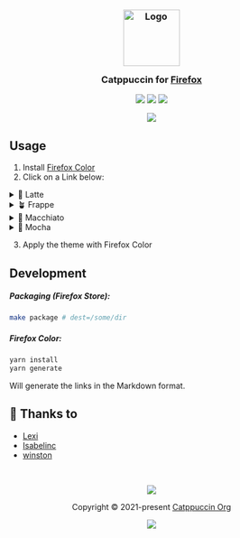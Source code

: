 <h3 align="center">
	<img src="https://raw.githubusercontent.com/catppuccin/catppuccin/main/assets/logos/exports/1544x1544_circle.png" width="100" alt="Logo"/><br/>
	<img src="https://raw.githubusercontent.com/catppuccin/catppuccin/main/assets/misc/transparent.png" height="30" width="0px"/>
	Catppuccin for <a href="https://www.mozilla.org/en-US/firefox/">Firefox</a>
	<img src="https://raw.githubusercontent.com/catppuccin/firefox/main/assets/preview.png" height="30" width="0px"/>
</h3>

<p align="center">
    <a href="https://github.com/catppuccin/firefox/stargazers"><img src="https://img.shields.io/github/stars/catppuccin/firefox?colorA=363a4f&colorB=b7bdf8&style=for-the-badge"></a>
    <a href="https://github.com/catppuccin/firefox/issues"><img src="https://img.shields.io/github/issues/catppuccin/firefox?colorA=363a4f&colorB=f5a97f&style=for-the-badge"></a>
    <a href="https://github.com/catppuccin/firefox/contributors"><img src="https://img.shields.io/github/contributors/catppuccin/firefox?colorA=363a4f&colorB=a6da95&style=for-the-badge"></a>
</p>

<p align="center">
  <img src="assets/preview.png"/>
</p>

## Usage

1. Install [Firefox Color](https://addons.mozilla.org/en-GB/firefox/addon/firefox-color/)
2. Click on a Link below:

<details>
<summary>🌻 Latte</summary>

- <img src="https://raw.githubusercontent.com/catppuccin/catppuccin/main/assets/palette/circles/latte_rosewater.png" height="12" width="12"/> <a href="https://color.firefox.com/?theme=XQAAAAJMBAAAAAAAAABBqYhm849SCicxcUcPX38oKRicm6da8pvlVVvtDqsqN_7GEOBm_ykToWVWr9yRtvQ1As01G9ez1TrrsEuNMK4izbSRi68rxgJjVbkRqe40Q3xUwYxYQvySHSWhXpSjP79AaqrTIJB5QfNXvUwAm13v8ZWtQBUCxq1HUaG8ks9KD7v72vuzBmdlhIB_fEM84S93eJBRUMOJLcuxWX5MmLDMDxm-TYZlOeRQ-oVDty5UY8Rr3MG9_yKq_J7J52aZRiKSu8yV1TOPkbnd43kLOvlSFfli4tbOCADBPNq1lB_1LuecY9kxlHwCmcjwXNwI8ALMcZ6WYHMNiA-62FNsOGTl5lfWwVVB40Kt6SqDk0-qGtwXYkVbcQKzcAzPOjnTgZszPygSSTejb8h7-S1WhWc-SLg7YaDglXHUwXLeuNvC0nLXnEeYmWijJI-Ot3fIxKqQ8-NEeqY4xiqIv_rL9hGuzRrU5HYhXUZ6gfqRZ2aR8VaMz9NNgui0IYtj7FV0VWF0wTqAPTXVNpewb1JTcxyUUGU6QzX_7p63hA">Rosewater</a>
- <img src="https://raw.githubusercontent.com/catppuccin/catppuccin/main/assets/palette/circles/latte_flamingo.png" height="12" width="12"/> <a href="https://color.firefox.com/?theme=XQAAAAI_BAAAAAAAAABBqYhm849SCicxcUcPX38oKRicm6da8pvlVVvtDqsqN_7GEOBm_ykToWVWr9yRtvQ1As01G9ez1TrrsEuNMK4izbSRi68rxgJjVbkRqe40Q3xUwYxYQvySHSWhXpSjP79AaqrTIJB5QfNXtvkMxR7xwUbDQ-zCp828Q5OLsrpj7qZX-7mah4C7QydBACbpavyPv1AB8gkgiNixH3aIRNIKazKzNF3qU9AnUrR1VQoi1TDxL5wQ987p0dOq7mdUay8BX0C26aad4POlmM7vlkJD43VwXIoOnzSfk00vTS_gQBkD6QVspB7knlrHgUXVE7cXpDvGG7t5W9ViQHRTPjR6k7UXxqH6SAvVwtK7tlYG3VwX5JbcYkMq71tZVKH9g9tgIV0O1SwvBlpj2G24NDRk0JSSjueB67uDMjnm7shgdmCbH29oKChnz4K7xDmdMObCKZ8azM9AM6mL5iIN_SkSY-te9xY7kqUcNz_Xe32g5UtSXllZFqpEZwX4_DA_uQkAfA7pstxSqfFQk765YNg1oRwt2j_PB_9P3EMA">Flamingo</a>
- <img src="https://raw.githubusercontent.com/catppuccin/catppuccin/main/assets/palette/circles/latte_pink.png" height="12" width="12"/> <a href="https://color.firefox.com/?theme=XQAAAAJHBAAAAAAAAABBqYhm849SCicxcUcPX38oKRicm6da8pvlVVvtDqsqN_7GEOBm_ykToWVWr9yRtvQ1As01G9ez1TrrsEuNMK4izbSRi68rxgJjVbkRqe40Q3xUwYxYQvySHSWhXpSjP79AaqrTIJB5QfNXtvkPfvaaUHlA_B5WTMCyeVT-gsvAm8REww50C1UKW4ROL6VInxNq4MG868kLq2nGzoQncp_9e9p6iYB0m5ZaLyS-PksY7DAJWI2T6AHMgpnrEqCwYRoqYprsalcbi_bSqtRsZCJP9r4580FqzVkZs4z82Q0bmGqaiXB6B8lvDznaxh1OM6ySvZ_7Aw2qgIqrdRewryz3uQ-ZRDE82_VNI9Nf7aZ_4VTwCkKV-XTCyKWAo2wawTgixiWiHGOO0LAt_4GKfacIUJwtQsHS0z72_LEGMNMH3HvNxvAKIrAxu-a03optJwNyroia6mLlbjzd2lB-spuyQhlKP0Vj--vtsbGLzYODcU9tTq2rYjlDS8Y7aus6AON0aSh06g7Tyz7rJZ48JzaLd_30TQT_-BGlGA">Pink</a>
- <img src="https://raw.githubusercontent.com/catppuccin/catppuccin/main/assets/palette/circles/latte_mauve.png" height="12" width="12"/> <a href="https://color.firefox.com/?theme=XQAAAAJIBAAAAAAAAABBqYhm849SCicxcUcPX38oKRicm6da8pvlVVvtDqsqN_7GEOBm_ykToWVWr9yRtvQ1As01G9ez1TrrsEuNMK4izbSRi68rxgJjVbkRqe40Q3xUwYxYQvySHSWhXpSjP79AaqrTIJB5QfNXtvj_CCEBiNc-Te4e_EjdJeMrPEp_QSYlzT8nH0fwkvFS66OqwUESI4kqyuC4tLgGMwn215aqGFklRp0d7YXgVpK8AtVOSpXzdga4xXiBTZ3t_GoApJwaux7S023vQUNnF6Wd0GMGLb9EYAO5nkP6lkusvWHz1UFEPhKvajrEO9I6qFiaRhi2WfCxC3b6UOOQv1fiYHt0E5cgSlYeKMdz3r8BD67qmClkRWMi0v-4XpANmpYSWwMLL8wFxxSflTl0gBYIzX5JFK4aQ1vkU7AdLi-3YgMIP-KoTxvm4Tdw1fMjqO-Jt7uVMncYNJBKbad2EzdKm_BxN0TiG_ssMZWO2xlST-rAihbVU5L71apZYHNENGW52hC3wQ7itbGqbI3iYc9rlAQjyYyG-P30xVqk">Mauve</a>
- <img src="https://raw.githubusercontent.com/catppuccin/catppuccin/main/assets/palette/circles/latte_red.png" height="12" width="12"/> <a href="https://color.firefox.com/?theme=XQAAAAI6BAAAAAAAAABBqYhm849SCicxcUcPX38oKRicm6da8pvlVVvtDqsqN_7GEOBm_ykToWVWr9yRtvQ1As01G9ez1TrrsEuNMK4izbSRi68rxgJjVbkRqe40Q3xUwYxYQvySHSWhXpSjP79AaqrTIJB5QfNXtvkKnFr1ArFzsNzcDZSAzQUDKMdHL9ABO7D8vKW9OCrr57rBHUnd-HuRUxoqWF3fXcUnzf-YklWIlrSBLTYPMUYb8yJRRMhni8sbIECsPGiST8hE8sf5KbGKji4Y5ZS5MdazDz38gZzc7e0VJURqSZZeUFkSFuT7t-Q2Zc-j5cJracN4Eg28yHl4I8_iUhe7pdBLstPYWn5-Jy8qGRXi_YOTc4SWvPDON_wuaz5fXAuOmx4-eDMcW3vhSBYiEZxwucEYteEHB3-ygwARui45fpOCqKhP26iNjHkkusukUQwfUe5NA76z-CeKAUmIBmxhiq1wRTWITvUYM8Q18_sJ36I8Mljw7l0XwDrOUT5aR9tbifuL5pekZebBCh4b_GdhXNFP6wW13a5x___pjmrY">Red</a>
- <img src="https://raw.githubusercontent.com/catppuccin/catppuccin/main/assets/palette/circles/latte_maroon.png" height="12" width="12"/> <a href="https://color.firefox.com/?theme=XQAAAAI9BAAAAAAAAABBqYhm849SCicxcUcPX38oKRicm6da8pvlVVvtDqsqN_7GEOBm_ykToWVWr9yRtvQ1As01G9ez1TrrsEuNMK4izbSRi68rxgJjVbkRqe40Q3xUwYxYQvySHSWhXpSjP79AaqrTIJB5QfNXfTMbDxCFKvoiCWUGNzJtPev3B9M4DSaKAJGjSKaURsZmnqjlatp_w6rdjCtK8cwbskIZSunKzR6MR6orkFqLADmZBH6m6MF28Spgq50GIMDZTCZaeiixxHpW2MhiktZ4DhEUK_jk3WhNoAAP2csNrcu6pZSAdON0BjE85ptElyuHhr0_3Q1OeY_4hGm1K4yrLuhNyB_Y5NafFxlRedZqzG71PfA5WL0P4sv_Ugtkei9VHX5pxUcwUpM6X8nAJPIQN3pZhmPutofWJtQr1XIXX4PY-QJyTGYIX0KBp9FE9b_pVWFqecyM4V65cxDwcFXnaa9RLSIt_EsOWNJroM_y2RSrGGBeZteogTN0_OoFaFYin1oaZwoapiJBSBzIqaCXICe47jbfKot2dVX9qv8q">Maroon</a>
- <img src="https://raw.githubusercontent.com/catppuccin/catppuccin/main/assets/palette/circles/latte_peach.png" height="12" width="12"/> <a href="https://color.firefox.com/?theme=XQAAAAI8BAAAAAAAAABBqYhm849SCicxcUcPX38oKRicm6da8pvlVVvtDqsqN_7GEOBm_ykToWVWr9yRtvQ1As01G9ez1TrrsEuNMK4izbSRi68rxgJjVbkRqe40Q3xUwYxYQvySHSWhXpSjP79AaqrTIJB5QfNXtvkTpxcPxdIkQoN8qnHvhokYehrXmligFaTtHr_0uQrfS2GqSTWkjkblPsG2nQYvSaAw3RopWoTQ2PqPx1ijt-Dbyhm7__UMPp1e-cpezJT5blE8zOv9VI73caNG4cMZE2BbjxKq7_84ct1suIQSixsPp2F2n2FSRU1DSf2VTxNN46nBIJ60xuA-n6dyhww-pGlVdk6V-cmYE1xH_G1lDWoUdCPR0e9xJrCIrYmLwf9q7Cmk8GM8Oxpm1vxVc8a0PxuzpPPiAaHjqvC6aL9AoZ66bc3RvVTdFSL4JMKUcKhPwG_3Lf-pZkiD8pFg_PiEgtFgHvK3Q7Dm7oPtSk1qQfwQ_bpAPNuwk-5d7n0sInKEncAmIEu6QlzCNVSuQZTHc0_f3BqweZE8xof_zbFjyQ">Peach</a>
- <img src="https://raw.githubusercontent.com/catppuccin/catppuccin/main/assets/palette/circles/latte_yellow.png" height="12" width="12"/> <a href="https://color.firefox.com/?theme=XQAAAAJJBAAAAAAAAABBqYhm849SCicxcUcPX38oKRicm6da8pvlVVvtDqsqN_7GEOBm_ykToWVWr9yRtvQ1As01G9ez1TrrsEuNMK4izbSRi68rxgJjVbkRqe40Q3xUwYxYQvySHSWhXpSjP79AaqrTIJB5QfNXtvkNKd1DE0PuhBCXiVbK4oI8Up736Rnr1zXi9IEj5J4Q5-x4UAn4jgKKjPgw6HIT4KEzG4eS0_zHKTuwOGp2_a2wzPdwy1LN_0n9h7cOkQp4W3LW8HG-PdAbGaxxatjUX64X796QC5fa4zgnlM6x2at2cL9p3OtH3ysKYSfUFXA0_4cactmUJt_8ie9RVjW5LeqxhBSOWgU4RR6yBLjfLouAl28YhdgEv91elnXRiSnEZ3Km9qwtIE3zrckeYvtqV50kscmf0FQxRlJUbyUicACXRyEw97MRKPAD8L5sMGeZgiFY2NytyLllhBXI58Lsn0G_bbLpuK57svp-AWRhkMUqC8IL98s_OiEIF2CuDXwao65G-ktWONIl3_2AztY8iZgbWwau_scHeKS4_8dURbk">Yellow</a>
- <img src="https://raw.githubusercontent.com/catppuccin/catppuccin/main/assets/palette/circles/latte_green.png" height="12" width="12"/> <a href="https://color.firefox.com/?theme=XQAAAAI8BAAAAAAAAABBqYhm849SCicxcUcPX38oKRicm6da8pvlVVvtDqsqN_7GEOBm_ykToWVWr9yRtvQ1As01G9ez1TrrsEuNMK4izbSRi68rxgJjVbkRqe40Q3xUwYxYQvySHSWhXpSjP79AaqrTIJB5QfNXtU6AP6Z3aEBGLraJPTPi7aBlj25zrBUjDfdZdWikDl9EVKnTcwK_Hfx10fzjPTYeplb55MtrJVEt5KHZIyxe7t1Gelm2ZpCfXMlAnGWyq9rDHy05oK5MnetMeHjsYXNOcVAfanYa3z-_Zoud8gbJxyjUg5ZvPOIBsrf78fNmS2ZNf_kCOxJPNT2f9m7S5jDynPNiOOu31h9n4iKobmAtyTLELF6w1jppwt87rYZOO-cAOt6_LpwtnnNKT4fF717-Zz_l7O-fNA67pCmDaIJ8ooIB5ivVpYeA87Vb__DN0WHlG2lwtsdmD0AE6lYzqIj-MJWNwBWmgY2A4N4rqT7O8Z-_t9r4dyxb5w-2BtvD5sFSVe2KBASHpLHhda0JT5w7-JN1PXutJx9MM7f_6oHIwQ">Green</a>
- <img src="https://raw.githubusercontent.com/catppuccin/catppuccin/main/assets/palette/circles/latte_teal.png" height="12" width="12"/> <a href="https://color.firefox.com/?theme=XQAAAAJHBAAAAAAAAABBqYhm849SCicxcUcPX38oKRicm6da8pvlVVvtDqsqN_7GEOBm_ykToWVWr9yRtvQ1As01G9ez1TrrsEuNMK4izbSRi68rxgJjVbkRqe40Q3xUwYxYQvySHSWhXpSjP79AaqrTIJB5QfNXtU5-MVhwT5VWaE1FPRjMbSHKl9NbJIq2GaSkEtx3h3_hX0WhruHN4_pViG63rTbHby4PoFxu5kSjLwQsfdo3cumPu8GT0VHayt8GmFPeweikiDQ_oT23_kn2EHzUvk9nSSlyC_S6UpedAHh2ZfY0419GaWcjgxDVwO3lDxY7HKmoewiGNL0DaP93u4FJHOKNWT0LZsmOY3IEAhdmV6drWAw394TUqp4GFtK-ycFg3cw5aL4cCvwxzgqw4o_7vKNwXIHtMZZsoB-H5y0E54Ebkbh66IH9PODCRNXjKUXP7dBoBZYcCLQMdEc6X6w2vc8lJudRmKQggwF-PCeuB2xXYa2gH6FArvQVVUepRdVnzZ-IiVr_VtVEuaRFYPQ7mpYhe3VFqte2MFMO0___jYarVQ">Teal</a>
- <img src="https://raw.githubusercontent.com/catppuccin/catppuccin/main/assets/palette/circles/latte_sky.png" height="12" width="12"/> <a href="https://color.firefox.com/?theme=XQAAAAJGBAAAAAAAAABBqYhm849SCicxcUcPX38oKRicm6da8pvlVVvtDqsqN_7GEOBm_ykToWVWr9yRtvQ1As01G9ez1TrrsEuNMK4izbSRi68rxgJjVbkRqe40Q3xUwYxYQvySHSWhXpSjP79AaqrTIJB5QfNXtU59QNnQm89UKuQYPTQ97uTKSnvNjTx4TwvlYTj_LYDFvXdNpCY3Ffv4FI3ewg1-qsXl46JlKPaPbIHpDFDNdlNaL9BL1GbRjDmNr_cJ7kv_8TgKMxm0MlvlEAkQ9O6DIVGeM1-MoOUWMO2j1fIvqWihbRsmT0HMe1O6KqjJo4nG-XtOdgrr_4_mNfAQ-cN_meKxw8aQol2LEETcCLwnvRD06rHXUWmPKNh8X_hU6HGWSNYCsYRGFmqRJTHC3ETogA7F_D4VZK2Hk-8nZAenu_SuA1zEmiireoPdTQIEbMrIqnwLYL_lav48x3cb46wT_gJ3gLjW0SQuBgqMn8Xk7yI5nSCqp4MylWC2tuVt0yezzvSsm8M_S742n-Of7yNISVBN4Q0r0fpt7__y9h5p">Sky</a>
- <img src="https://raw.githubusercontent.com/catppuccin/catppuccin/main/assets/palette/circles/latte_sapphire.png" height="12" width="12"/> <a href="https://color.firefox.com/?theme=XQAAAAJLBAAAAAAAAABBqYhm849SCicxcUcPX38oKRicm6da8pvlVVvtDqsqN_7GEOBm_ykToWVWr9yRtvQ1As01G9ez1TrrsEuNMK4izbSRi68rxgJjVbkRqe40Q3xUwYxYQvySHSWhXpSjP79AaqrTIJB5QfNXtU5-o0TQYeb_BJuG_2ggVNyMN3btp0MJI14Su_Zlv12NELQweFsfai7NxnqHbHv7z1hKBiskwS60D5Opuaoev5OFNIyOoCNCq4g9sghzB0ZhC2Mc3AJfSpq0vdaN6-YvuCj4IFwNQdQPrwF_E_SnY6J-xYyOdg0kjPB2Y0YHAdDvESb1FBj2wn4EY0Wdaw3izJf2sadggNTpG7ZZ-9kp8v6hVW6YrHKW0XOivvTS7eFW1amVpCB0Tq0vqK61UDSNphxvr_iP2GDHxMB3rr7t4HiJZeRVxUgu9nCa7CgN-bt_GJA93gIbOZJaDUAnODVj_1db7itii1N-XNWhg8dH6JMomhmycVY7CVvmmECGzJTrtPwxWrpf_LsyHyu1uM6zxM_1Dko1CwdELdaWUB__5w2u1A">Sapphire</a>
- <img src="https://raw.githubusercontent.com/catppuccin/catppuccin/main/assets/palette/circles/latte_blue.png" height="12" width="12"/> <a href="https://color.firefox.com/?theme=XQAAAAI7BAAAAAAAAABBqYhm849SCicxcUcPX38oKRicm6da8pvlVVvtDqsqN_7GEOBm_ykToWVWr9yRtvQ1As01G9ez1TrrsEuNMK4izbSRi68rxgJjVbkRqe40Q3xUwYxYQvySHSWhXpSjP79AaqrTIJB5QfNXfRHNI6feaIQQOyaEcFhrYeeliOMwI0W4ac2WnoU6jjMAOLwslrGuTifrSIJwwM7NwHJZhTeImbWbKNDhl0KDpPfAL2KmGvocrL2IS8moKbILBXCCHbH6-3u4xABMayzWZtBumKB7bbsTwspWO-4t1p1PruyJY2kxJnZ7Hz0W2J-ifTvty883wWza_PI7xLYltM9x8masa99yOd1MwJpTj1Ccm6ZhjYiFqtiwcbmbhxQiGYyl23p0pSlHA_-8uxbfJa445bv6w8Ht-hq1VVp47VyzHSuidwCnDzq7x0S5wGzAdN-qZoYUJ4dnaV-WdvMYNuUW5wBE-_XRM8qfEzcsdSbefVdihfmm-8zXiSqyj05tajsh7TwItzCoIXrfUI1dBkCUsSMMH_D_jNprJA">Blue</a>
- <img src="https://raw.githubusercontent.com/catppuccin/catppuccin/main/assets/palette/circles/latte_lavender.png" height="12" width="12"/> <a href="https://color.firefox.com/?theme=XQAAAAJLBAAAAAAAAABBqYhm849SCicxcUcPX38oKRicm6da8pvlVVvtDqsqN_7GEOBm_ykToWVWr9yRtvQ1As01G9ez1TrrsEuNMK4izbSRi68rxgJjVbkRqe40Q3xUwYxYQvySHSWhXpSjP79AaqrTIJB5QfNXtU6MjK86V3Wmqvss2krOxEVlEW_Y9077MLkMjiGSLqMQpNl7EbMSkOPChj--3bzVOjPr0XVUX1GJufxLVWLKpTGrKlrAFQUQl3DR7XUx4chUhHQ2BtfVF7bZXwGcSBSIRZOdX3uAM5lg5UQ1McMqvYOHgGdTQ0Ao_cxg1AREQCnn7qKNhqdwcRfW0z-Jg2Q-Db66uQE7kc6poc2GIBFQ6ABKf8nmwXPQUaIpi0KjkGkQYLFeQEAJqF6j7YVTeJG7ypxPvJo1QBF155oJlxwlfImQpchDJijowpHEB3mIxmriDwK1ixb5NIAYJN-EA7nCQzQD635pWk718Mqy1woxryFEwaUgxPT3Az4cxOHhhVBnTR1Fjrxwqk0bGXYR9IlY_j6a74v_ncAFHrn--WJ-TA">Lavender</a>
</details>
<details>
<summary>🪴 Frappe</summary>

- <img src="https://raw.githubusercontent.com/catppuccin/catppuccin/main/assets/palette/circles/frappe_rosewater.png" height="12" width="12"/> <a href="https://color.firefox.com/?theme=XQAAAAJMBAAAAAAAAABBqYhm849SCicxcUcPX38oKRicm6da8pJSalLnSYHdbSBh-1CX0CGiPjBp_8RFBgLraofe5dNsJeJRsvnFfAV4-zfXO-vnAOmI7fBPSRgNM7CF7IhOlzarUyjNw7WCPDHbDP4RH0j7P8o1xTdgh9eM7_-CejToSta5v1tDINiaGLI3qNw3r1oAsRaLifFsk-S9WV8GXVWOei-EVPJzK5RFx1emNWy7QPKjdWXzv5zda6emtsXFcUXtJKPzc3URpinvHtntaZi4FESmPt3miysY9zB2YmBh2SaPAtdZPfkU6GK_8HL7o3RO6x9nSeapeZLpxm9Y9gmpqWl8hImQ8XMdomjioZ_mga8upLniN7Uo-EaON1zLDbsCWtb4q_CqV-wtj8lnQ_DdAzKmnrTIgvCiXRA9lT1GmffmYI4KGAC8bQ3YcsFw0_70daARiRPbwLu9dbPXx_UAfbFZnNxvWUVm4NJMDbbLQjAd46ntBcft-DkZK3z3_MB-2YL4uaYitgpb_u7LiBk2QL6UVlHgJb6dQNe3caNRgymMo8HcgTbhHZz-JVgK">Rosewater</a>
- <img src="https://raw.githubusercontent.com/catppuccin/catppuccin/main/assets/palette/circles/frappe_flamingo.png" height="12" width="12"/> <a href="https://color.firefox.com/?theme=XQAAAAJLBAAAAAAAAABBqYhm849SCicxcUcPX38oKRicm6da8pJSalLnSYHdbSBh-1CX0CGiPjBp_8RFBgLraofe5dNsJeJRsvnFfAV4-zfXO-vnAOmI7fBPSRgNM7CF7IhOlzarUyjNw7WCPDHbDP4RH0j7P8o1xTdgh9eM7_cydMwvMwC2lhXcHWNKD1TXZLKno9V7K6G_qFBY1ZQWmN9jZf0puS_Z528Sr8Gzd0ylMI_KBdi_7Eu_mdkvn2Z5JaXC9Ih53smn3PLvrgWq_ZZE7711JppsK7LhGdis1ITfABN025sfHKF46YGlFBk8iqBDwZZV3KIy8de8b8QZGPt6yTxkn6FBZYztCLaxSsthtEJzuHvwPtqbN4STVFeqC6uJE8xBez49oeef3CVSvp_2538EUmN_IGoM_Qqih_D7dSf1gGoGWpWDkW-xDOB2Va44wji6tKWBtCuWhOMg1Ve_uL0p0OhS5v1o3a9LRhNKXLEvwACesr9pzZLtB8xE0OnepC62hKtIpX_qEqgBy36ZcemLcLVLIjll_MGAqGU06JVIET6tVsA0X70QxP_rpknj">Flamingo</a>
- <img src="https://raw.githubusercontent.com/catppuccin/catppuccin/main/assets/palette/circles/frappe_pink.png" height="12" width="12"/> <a href="https://color.firefox.com/?theme=XQAAAAJHBAAAAAAAAABBqYhm849SCicxcUcPX38oKRicm6da8pJSalLnSYHdbSBh-1CX0CGiPjBp_8RFBgLraofe5dNsJeJRsvnFfAV4-zfXO-vnAOmI7fBPSRgNM7CF7IhOlzarUyjNw7WCPDHbDP4RH0j7P8o1xTdgh9eM8APaEWg_bqfCXA8aQakFYgNaUkcg42DDL_sKSdyvfQtoiaVxmaGBmfqgVQcEJtkf9aYkC0bDcoVaQGKjzfjF95bsk18jKEMq_G17sTiMuIKma4l2lMXh_UKmXz-BwKJZKIuZaGOOfEQPrnUPvpSPRJMySnqFKFNbY8IHD1Nz7Q6gOIhp98zcOKkMJTf4QXUKht52Ywt32IVV7aUp0_P80jZN8n6IaHej_pWYn5ijVR0f2mF-L9uWesCURn_N93S2exmsg5aJE6mUqjwslbDXsjB0fkgUDsVS9F3w9DtEHsI2Ao_YgKGEl8kGaVceBD8dw4qjxkn7GKrwBGBquXTzMIxzWQuSOZaxokB0etFrk_u0S6UEEOiXY6qfQdC1__2av87GSOHo7GOxBTgfK__wMKMt">Pink</a>
- <img src="https://raw.githubusercontent.com/catppuccin/catppuccin/main/assets/palette/circles/frappe_mauve.png" height="12" width="12"/> <a href="https://color.firefox.com/?theme=XQAAAAJIBAAAAAAAAABBqYhm849SCicxcUcPX38oKRicm6da8pJSalLnSYHdbSBh-1CX0CGiPjBp_8RFBgLraofe5dNsJeJRsvnFfAV4-zfXO-vnAOmI7fBPSRgNM7CF7IhOlzarUyjNw7WCPDHbDP4RH0j7P8o1xTdgh9eM765DGgekAbJ1Sdqwauf719Nl5JvAFAXJ0awftAgCrSmgXtNxptnH1VoIJXvj-7zf4r5KmXi1dGOEBqUBpBV-olxvGQIOq9H4ARCnhw7uws5RTk3YN6ADDmFQ1WLHjOjN5qbe_Xu-r_859tKFQMeTMMQGLcti4kWcM6K2guonM0eGy6qdkt5pPGltLxTtEKOUtHkM2YxI4YQNBHOyaf3Uk3bWyLvGsX3B63rQAPPJ-Rz5ajGpshr6IFAYnJ1vlxf2TRpP6sBZJcNUG7BWG3vn7nHAIHGXMWdWHvis9QYmhyvA5_OBcppAlnSJnO8C-8iPDmMOgPqev4Qz3om0aKJYZSmz8mNxi5DoMrXB-aD6E7DIRMPXnOFjsZx_WHOTV9qSAWxqVKUXXNsdY6y3_Af_RcxsAA">Mauve</a>
- <img src="https://raw.githubusercontent.com/catppuccin/catppuccin/main/assets/palette/circles/frappe_red.png" height="12" width="12"/> <a href="https://color.firefox.com/?theme=XQAAAAJGBAAAAAAAAABBqYhm849SCicxcUcPX38oKRicm6da8pJSalLnSYHdbSBh-1CX0CGiPjBp_8RFBgLraofe5dNsJeJRsvnFfAV4-zfXO-vnAOmI7fBPSRgNM7CF7IhOlzarUyjNw7WCPDHbDP4RH0j7P8o1xTdgh9eM7-lHRYTmBrQfeQOiGuKM_mwPMWzJngHNODLD0v4L8ipJLvNKBf50zngNJ1XJpNHf8ZMtlZ0SFD0oxqtBiHTk-ozcVUFFCfAxoGDAV9D_fKAfe5kMsmBxGV7amuXge0qIf3gNfuU_kGM8HLgNlYhNDL1jN0Bza8flRMbWWDozdGkAnW9FVj_q1256UcJXRcG8muSHzsCNWgNPV2bG0LJaGmGa649DyOXHq_joryvOMLIZrkuGjwj7cJGuxI8SO2_inbtXeCJos3cnflAFde-oB0Y-CsztcKgTe4hxpFpUfKh5mIjBZfj-iMYvQDP_rqaK2-zVNmtUEmLnSjLbFtlDh9eEgZ7EXJcUk8wh_2VMu0JJ-Q2ntweOZqbU_c-iuFYTHEdzs4xH5J_EEvpukP5vmh0">Red</a>
- <img src="https://raw.githubusercontent.com/catppuccin/catppuccin/main/assets/palette/circles/frappe_maroon.png" height="12" width="12"/> <a href="https://color.firefox.com/?theme=XQAAAAJJBAAAAAAAAABBqYhm849SCicxcUcPX38oKRicm6da8pJSalLnSYHdbSBh-1CX0CGiPjBp_8RFBgLraofe5dNsJeJRsvnFfAV4-zfXO-vnAOmI7fBPSRgNM7CF7IhOlzarUyjNw7WCPDHbDP4RH0j7P8o1xTdgh9eM7-8-VS0GX7__eQOiGuKM_mwPMWzJngHNODLD0v4L8ipJLvNKBf50zi9m8L11dJMsgHYlvLP7ttuJZsL9iSQS7C4PvIGKesknf5bBP7mLqQVGOivRCJYzcqO_TfI5Hoj3FU5RCgdnxSUjH5q4yvkt8TFtWF-t8_GaNuXnp1NpKcEt2lt2lD-DFZ84H8N0JNm7-Ww7LoFWnE9tcZdn3tXmEJN4UJJv7XhP7Of2KmF0kMCPxPhmKXu5btRWNVZINmUhfZzdYbPWGsV00wxxge8ZMhOWxO5OIWzonm5swyWhGvq_FOPevimj3gIRVXC3Ew4rTanMQK-BNz1MBVYm6peWa8q1TedhlFEALuPTmp0UzqFddjijx4jtFD5Itt_IjSlDS_29ou7zm15nBchbUqt4_obBvw">Maroon</a>
- <img src="https://raw.githubusercontent.com/catppuccin/catppuccin/main/assets/palette/circles/frappe_peach.png" height="12" width="12"/> <a href="https://color.firefox.com/?theme=XQAAAAI8BAAAAAAAAABBqYhm849SCicxcUcPX38oKRicm6da8pJSalLnSYHdbSBh-1CX0CGiPjBp_8RFBgLraofe5dNsJeJRsvnFfAV4-zfXO-vnAOmI7fBPSRgNM7CF7IhOlzarUyjNw7WCPDHbDP4RH0j7P8o1xTdgh9eM7_kvW_kxpeQFHRtzgqt8_HbK7ieO51LtA_D31gPH_cKyTBAZz3hIJGF6eVJi1uVJ7a92wxzbqZdZyHXnvyG7s4n8gz8QgwmqNmMsu6hzCPWKkElRyl72EtPz7j3aaaB0whBQqo2FVL9Uzn_41UOmqCkz0KygUm107Ca2OvSu-J9-ieLGv2qRwXc8M6beCfY4VI5RzOaYvsktuiM2daxOGlQDBiLjGAdT7eCNmJ_ArUyE8WTNzdzPBblhcqgkpVwKcvgHHlV9VoNKZrFia2o_R9rmB0gR4EI2YJzEQ8oRpBR-ZZGLK0xPzJrAs5jfWAwUfNSLSV3Hy1mVDZ5c3CXDhgAaMzRGlzDtvhNAy1M2fV1aucXyQh2kLHTAJR-vFZhKnokdF_lcJtH_--IxlhP_831P-w">Peach</a>
- <img src="https://raw.githubusercontent.com/catppuccin/catppuccin/main/assets/palette/circles/frappe_yellow.png" height="12" width="12"/> <a href="https://color.firefox.com/?theme=XQAAAAJJBAAAAAAAAABBqYhm849SCicxcUcPX38oKRicm6da8pJSalLnSYHdbSBh-1CX0CGiPjBp_8RFBgLraofe5dNsJeJRsvnFfAV4-zfXO-vnAOmI7fBPSRgNM7CF7IhOlzarUyjNw7WCPDHbDP4RH0j7P8o1xTdgh9eM7-VNgcbgdyd9qC8ukz2aqvUmzJQx8T3ZUwmctcoipaPhbgh8QIfsj0y2OKg5f-U4sHRC_SjcdS04D8_0o0pTHHmwpnq4O8FEByow6LoHjlJsrNJQ4DA9Np1sA5xpC_FSZ9keHBPThenOmQcBkN78FDjTWrlDuVAy1CF1jtfcv09GX7niKpeX3bzdGCXzU-Jh90OAtoZojCh6uk6xKEY97WSJPhNyg-8p6SmSxq6jYBRm_bDSGAmV5olbdjVQ4i4S7qYItPgdeXqsCdvd1Vhfke-oP8_IIqaUyLJfLoIme73PKUMgfMXhMlN5TC8IPqY4Me7xWci7KJcQCiCr16W4p7GAw9uRRaFy-t8IPicSIEFIPu2h4UGSt6xq2c9Q4NRI4QP6GQPK7GSuFeDwWI4f_4EwBu4">Yellow</a>
- <img src="https://raw.githubusercontent.com/catppuccin/catppuccin/main/assets/palette/circles/frappe_green.png" height="12" width="12"/> <a href="https://color.firefox.com/?theme=XQAAAAJIBAAAAAAAAABBqYhm849SCicxcUcPX38oKRicm6da8pJSalLnSYHdbSBh-1CX0CGiPjBp_8RFBgLraofe5dNsJeJRsvnFfAV4-zfXO-vnAOmI7fBPSRgNM7CF7IhOlzarUyjNw7WCPDHbDP4RH0j7P8o1xTdgh9eM72Ri68DT1Fycj2FyCKsoOVK6zX36WNjIa0IAtdm3-bCUFRIFyNyVYl2l1_Tzz7JNAZ4nRWT9ehLK0oNCEdZE02xBr_WPK7LgZxp5FOGvE2ZVATpA7Iba8R_ILZbaMX-gO-ayjmXE3IkO3-oiQvbpoHkUq9JX18TcH_TRNQKMsDfRNsGX-uDDm1_LTA8boFvTznekIACSrX5pfbY1tOWCBQnepS5Zz0oi23WA9kOlMYWn5oiTniwQS6V1-c9ZfFbLmjJHlRhRUfDf9cNVgEFkSwaqv-G975iQ-iOx6ft0MKvlrZMNdfk7Z4c5tn-YD_qQTSVQh3MUYXhLjCrniEYQTHB53Z5EEPISOCowzDSC3aau7svCQ0mXnjoPxzU6teciDZxmJNo8UB7H3yYgA_L_kD-b4w">Green</a>
- <img src="https://raw.githubusercontent.com/catppuccin/catppuccin/main/assets/palette/circles/frappe_teal.png" height="12" width="12"/> <a href="https://color.firefox.com/?theme=XQAAAAJHBAAAAAAAAABBqYhm849SCicxcUcPX38oKRicm6da8pJSalLnSYHdbSBh-1CX0CGiPjBp_8RFBgLraofe5dNsJeJRsvnFfAV4-zfXO-vnAOmI7fBPSRgNM7CF7IhOlzarUyjNw7WCPDHbDP4RH0j7P8o1xTdgh9eM7xh2VANYQsoYUM6z3C7rywwtdAGj9jPFXNa2yjcW-FC4DmD7dLOANVGy8xfaK-z4sOxbpfqbx5QM0HJ8g5DomuQzhtsdA_KyGrJ-66_vVn_aZ_F7PAWQuxiiEwpPZHQd04HyZgGu6_UtA7BHfaYLtqZD5zCQrcs_OQxcRd3B5WTQ03J3EsdBHlF68WojkNVTysEmj3jBRySRfGVpRNQwB1gfEaYgztTElFTd1l0YS-0gbx8RZNj36ifLkb9eXH5iuSq4z0C8EpTC5EB-jocnlfaz05RTDHMf_gtso1RYo-AYZXK5Vc6TPwsNHAsyDzzrlFnQk-FApJshAx2h7YUo1GPA5LabIqosBsn7lCiDbPTXdfWB4eWbasaX7Wlsw3DXU9iD_iyUG3EF4QhXBO3-QlC_">Teal</a>
- <img src="https://raw.githubusercontent.com/catppuccin/catppuccin/main/assets/palette/circles/frappe_sky.png" height="12" width="12"/> <a href="https://color.firefox.com/?theme=XQAAAAJGBAAAAAAAAABBqYhm849SCicxcUcPX38oKRicm6da8pJSalLnSYHdbSBh-1CX0CGiPjBp_8RFBgLraofe5dNsJeJRsvnFfAV4-zfXO-vnAOmI7fBPSRgNM7CF7IhOlzarUyjNw7WCPDHbDP4RH0j7P8o1xTdgh9eM70m128D_Ifb9X7ZzIMbuJNmDVEupkRH9t004n6mFe_F_xCDBU-ZK4M2ijJeCess2-2MLe4pocZsxHV8AYVOokWRzIDENW7-hXgkLeHvflQStOZ733R6C31w1Y34i_g7y4C2LQ47Sf9zbqgcmFWUkR4aAbsG8M2uUkAkGD0fQJK5VK6nLZxV5nL4hSl4IK4e-hZ0VKvuSToCvxNwJuzYZFx_Gf9mR_oCaht2UjpnxsUFhUIXkCumjt95Z_14zHoziFi3ZmwrAjOoqXIY4AYkTu4wIDDrkQ0jZMG269OKxbVg2Mulp6GA6aPPe7ZU0ooHIGHsl9AePA8MWiTJSVQXo4OpkyAtKuUU0JqQXW4SPX__nN_EumPPgaDm3plpyy7kFvrq-anLGLBM3OIMV-v_3a1Yj">Sky</a>
- <img src="https://raw.githubusercontent.com/catppuccin/catppuccin/main/assets/palette/circles/frappe_sapphire.png" height="12" width="12"/> <a href="https://color.firefox.com/?theme=XQAAAAJLBAAAAAAAAABBqYhm849SCicxcUcPX38oKRicm6da8pJSalLnSYHdbSBh-1CX0CGiPjBp_8RFBgLraofe5dNsJeJRsvnFfAV4-zfXO-vnAOmI7fBPSRgNM7CF7IhOlzarUyjNw7WCPDHbDP4RH0j7P8o1xTdgh9eM7yCrjaPk2Rck09QbgzMyaYn9wQ3_lQHISrUlRyVEk70L6M6dqB2zL7PbTW57Qs_VGWAtc6pzl0UnJla14zBa3NNClid8Bp1EstWqV5ihs30CrdQEdH9F3SySG1sukZm5MaU798RDJbwYfQdHwhgJeNEb2j4kQMSn5kSC5-UyaxofYNJCBJTeUkMfuThCYzg2LJlUhMYX2hkF8zwWOAGINc3qHgdBtXJ8sRJ9C54yaJa4oISWJ16TOtmCZ987FMVymxmQR4rFp04k9OtJyTYBlom0iybNpMmPXkdeoPPFW8iFk0V3p1OrckDp4tyeV6PDFOzcwPdnn-Z_ftkW2t1ayOStEM_9j6rTcIOSuS_Dkln4xlfwoXAUKfbewrx_SLuUK0toYUQnm8bDLj2jY9WpMf_xNba1">Sapphire</a>
- <img src="https://raw.githubusercontent.com/catppuccin/catppuccin/main/assets/palette/circles/frappe_blue.png" height="12" width="12"/> <a href="https://color.firefox.com/?theme=XQAAAAJHBAAAAAAAAABBqYhm849SCicxcUcPX38oKRicm6da8pJSalLnSYHdbSBh-1CX0CGiPjBp_8RFBgLraofe5dNsJeJRsvnFfAV4-zfXO-vnAOmI7fBPSRgNM7CF7IhOlzarUyjNw7WCPDHbDP4RH0j7P8o1xTdgh9eM7y8IqMW18zmf3KmJ9g_lHQegRrkWLiDXqy49aSAJHdSaclNHGmzkKaJAa5MPeG8ZbsjLvziyJ_q5j8SdMfubfhJtho_NoXev3lbq4qA3_HEz-89lBfWBiBS11yh4IBNxoceIYzS5JivdfxmGwq34QX-jMV_Syx-4rVwLlnUgjlMX2UuEROuEEDgz1KV_K7OYuB8lCua76KyI7k01s6eNB8DjL4M70CtAE4EWyYi-b75v2hNVwK9PZaPGv0rzAcBdu3_70KgOGhdBlpg-nTxNYe3PtmDOzwwBfwLstpynU2j2ZN_70_yEmlHGciBK6dr_GqdctmSqHjdsyPjBYu-WEZz8FWVsalTNEqHFYw5omJ-Fb1nDkezs2xhd8aWR3dlIcu13q4aB5Tf-8jVc3f_LPY5x">Blue</a>
- <img src="https://raw.githubusercontent.com/catppuccin/catppuccin/main/assets/palette/circles/frappe_lavender.png" height="12" width="12"/> <a href="https://color.firefox.com/?theme=XQAAAAJLBAAAAAAAAABBqYhm849SCicxcUcPX38oKRicm6da8pJSalLnSYHdbSBh-1CX0CGiPjBp_8RFBgLraofe5dNsJeJRsvnFfAV4-zfXO-vnAOmI7fBPSRgNM7CF7IhOlzarUyjNw7WCPDHbDP4RH0j7P8o1xTdgh9eM741tF9vA5zIeP4FCOblc1UUTuA-OpXV_xAJ49ZQtoFKZ13jCmEGxmz9z9k2sJ7LbqzCnps0eM52JW1JhVZQ31Os94i9OkF7yJYJaWd-Tb9wi7lQKm8UffSoiY4Oy0Lx65fEfhR0wmrQhKJiMMtg6_LqiGp0-FpffkEYTqKIGN9ukOrV9VgMfZepwLh8iqBmul4FCh18mbayUFNsidXx3FBibPUeUqt7Pks9nbADZPn6-itYPjMHn-Bqeha3tosL6M2WDVb2n_XWbnX_FrCWtvJXEfn1rJ7Z1SfEjiJWRSYHsl8IBrXEBWiqB3fQwil4bIt_fJrNBr3CbXtuzH6dyFTbwOsML7aY9ujxb60JoR2NP0hroCBCRftmhGs8_GJ4fHLcUNmaoqiirHIod-OciU_8GOcsA">Lavender</a>
</details>
<details>
<summary>🌺 Macchiato</summary>

- <img src="https://raw.githubusercontent.com/catppuccin/catppuccin/main/assets/palette/circles/macchiato_rosewater.png" height="12" width="12"/> <a href="https://color.firefox.com/?theme=XQAAAAJPBAAAAAAAAABBqYhm849SCicxcUcPX38oKRicm6da8pG5gi-DrbS7fiEFLUzDsWXWyUHMSkHZ2PpRK_LvZGTF44fp7VjbASbxkoZAmYAwEJIoRnjw8xrOTGV_TjmyI1jBzmpM9P7ysk1XcU5Vim_Fm-lEdd2D1sQPsckLiV5GG_5GXcM0bFW4pOK3BmihFRqYwA_Z6cLYXLzw75aJ6xgkScSYcSXYrSR8TNyPLfnccXHigOEfKDyjNXed5-UScYLsLnsF0aVbGLVf_1AHeafPm-NPwD9-9OTKjLedktSkQ97kof3kqcZMHLuphAqhXVEnPquQgWYOfHd6Dbz1reUYnHY-n89uQ20_PoppJaf2erKRzF-GXuQQ1Pirs8hSPs6D5qXGGyh8IC5y_lQ-xBNHr4sfZ1GPU2gFl5qPi02kI5WWznfDllYKP61AaCI76RHomPxwOzt9hQ4W7g_ZqgkoI-_uuhD-ipeXvJTyEA-ssXDHDLv4wQN87Wcqf9yw3hfDIxHUTfgZVnEri-k2D8EomMdLJUaWpBwvNUXq2g8I4TB-nd9RKUixKXb3_9GSFxw">Rosewater</a>
- <img src="https://raw.githubusercontent.com/catppuccin/catppuccin/main/assets/palette/circles/macchiato_flamingo.png" height="12" width="12"/> <a href="https://color.firefox.com/?theme=XQAAAAJOBAAAAAAAAABBqYhm849SCicxcUcPX38oKRicm6da8pG5gi-DrbS7fiEFLUzDsWXWyUHMSkHZ2PpRK_LvZGTF44fp7VjbASbxkoZAmYAwEJIoRnjw8xrOTGV_TjmyI1jBzmpM9P7ysk1XcU5Vim_Fm-lEdd2D1sQPscDrQyHdJlLFlm-h5kQjykhcCsi3uZVCnnB6xrE2Dl9k16UMTYJPCbOBu7vam5OsVPGSFwBrDiRZnaSFpSPj2gPLBm7YkI_Ra1YPri8FWdeNlkzriSIz1978OixtMEjQnyaw3Bul0z4lSWyu9UYsBDInCRNR1C-QTu1O2qAW6jiZquzR4Dqv-O0WrYbv7Jy4OAbOaj5yUBCH_c1gHlKaxEhcQDwLT1bpiO0BPjvkstLUCroKpEsYsUMWxI29f80l_2hbSoDxH5aTIPUTBcYanIsxhrhQog4eosGRrBgBdQvpErv7OZII6T14CZ1Diu-9SNdJ9-M4fQZC6wadKNHoTzhclUvSIfJgJ8ippGeMoo63K1ZeVq5T8BSwRNq5KkByVaRzbGgMgRZOdAUMOvaftNj_9ONhvw">Flamingo</a>
- <img src="https://raw.githubusercontent.com/catppuccin/catppuccin/main/assets/palette/circles/macchiato_pink.png" height="12" width="12"/> <a href="https://color.firefox.com/?theme=XQAAAAJKBAAAAAAAAABBqYhm849SCicxcUcPX38oKRicm6da8pG5gi-DrbS7fiEFLUzDsWXWyUHMSkHZ2PpRK_LvZGTF44fp7VjbASbxkoZAmYAwEJIoRnjw8xrOTGV_TjmyI1jBzmpM9P7ysk1XcU5Vim_Fm-lEdd2D1sQPsctK9oZ3_TY8jw5jr1ncaSjccdXz9DRQ_ZLcLJCNwzlRGHEONXOWo1xDBE8GGmHTFdfVSc0G-0l_ct2U2ZBQTMwOgJOFMuxOhCB64EsH33P8h3hON7sNbcXRIJrZ5jdEmp4OgQ-6_tVKPzhExbtaz3628jpljhLU5M_vfVf3XdOKK7_K17VJ8JPYR7bnN37NLZXbk8IYxNWfxIX5hTDhTxJIL-gtVVihVXNhMNIWqp3OqKqI1VdbRSFujJHYTWogYpJkbOv-ZS6gtvzhs7L5z4nZNHD9Z4ERnhT6hRBlV3IK1okYWKxY9M-Yzd0mP0XPh30fLx_R49-ZzE2NkgI8vS0Hl4aWNEAlKPrbFgC0CL2zL4b-sac98DJ47eLxRTxQRyRMRxFtNLVy0-HzNEA6_G2WdQ">Pink</a>
- <img src="https://raw.githubusercontent.com/catppuccin/catppuccin/main/assets/palette/circles/macchiato_mauve.png" height="12" width="12"/> <a href="https://color.firefox.com/?theme=XQAAAAJLBAAAAAAAAABBqYhm849SCicxcUcPX38oKRicm6da8pG5gi-DrbS7fiEFLUzDsWXWyUHMSkHZ2PpRK_LvZGTF44fp7VjbASbxkoZAmYAwEJIoRnjw8xrOTGV_TjmyI1jBzmpM9P7ysk1XcU5Vim_Fm-lEdd2D1sQPsXAfc40sve8hJpa03nVyTISrAd24KYablp9Ik9r5zzfYPqm5b72jaaDL7LGiK3A_8_HezC_JwkLTo2eTSyvHEAzjYaP2_ANMZNB0PsoaguCUqoCsu_QM0GMUFnrWqaEA2XW2NEp79U7Tg1HZEOA8fM_exc6ehgBy9fsP7j5c4lzrg2sLVwgI9RyCb6yqybE_LfIMtSk30rXK5W1qzU2cyUcSbNkv6K2Igagjprs6dl5QjsAI-tb5vqlGDVgeAGqI9rKT444A9fccc6QtURr2lsx3wDLoP8Xx9hQogPNLFORkofJ5Y1QLgxCYPrbYOP6jj9PyfAXvzVb6iMQuihwYTIqYqo2FVPf8k0HmVrAd1BsRclqrAyVtSCdGQbcwmcsccvIhpthi7CfxT0dHYhP_-dPBrw">Mauve</a>
- <img src="https://raw.githubusercontent.com/catppuccin/catppuccin/main/assets/palette/circles/macchiato_red.png" height="12" width="12"/> <a href="https://color.firefox.com/?theme=XQAAAAJJBAAAAAAAAABBqYhm849SCicxcUcPX38oKRicm6da8pG5gi-DrbS7fiEFLUzDsWXWyUHMSkHZ2PpRK_LvZGTF44fp7VjbASbxkoZAmYAwEJIoRnjw8xrOTGV_TjmyI1jBzmpM9P7ysk1XcU5Vim_Fm-lEdd2D1sQPsbspiAAT4BCSXftrQ3VMbgjJBubpV8uQyPICVKOTvwDxBUVnDYspMCSzgzF4NHC3FMKTflgAywsB-wAfHewUL-IGuaLxKpGW8AMnfMN0IG2NV9OSEgK1w5E2LGuAduJxasyOrg3BcH11LDcK9Fw_XWsgvPc7aQnnhnb2bCxeZKvcuG9aXhdEZvIiRM61kMpvc7KySN1OOVbRtG2UjhuAyWpYpet66D6BSQvjjrLL1TG52NseeEFka1Rb7V39xqia1bp_9FTMERi9Yp5u_Tv_HQoxFlRJUetSTi71fqRx2trywDG4eTlVPWRecw5hNeRc0YplrgwnYo3TXFl81kkmRk7VGzyI0ADo9yhXJaRR2n7C78Rskh2Qv77mFFrJIlju4Df8t6CU7hBboT2RnDP_3woZig">Red</a>
- <img src="https://raw.githubusercontent.com/catppuccin/catppuccin/main/assets/palette/circles/macchiato_maroon.png" height="12" width="12"/> <a href="https://color.firefox.com/?theme=XQAAAAJMBAAAAAAAAABBqYhm849SCicxcUcPX38oKRicm6da8pG5gi-DrbS7fiEFLUzDsWXWyUHMSkHZ2PpRK_LvZGTF44fp7VjbASbxkoZAmYAwEJIoRnjw8xrOTGV_TjmyI1jBzmpM9P7ysk1XcU5Vim_Fm-lEdd2D1sQPsb0MHpVot72Frim51tx4MsP9bnjYsZBwCxa5i_yhOB2yC6-Ead-GG_YJo62xbqFZeZNCULbMrcPoJ4YWOfx77T4S4Ss0443XQ75m3vTEIht3ok1Ed1KT-PZrbWOOOgE3TKShOYoFSUNOQNU4inn91XXmOhxSA3mYf1d48P_EnCdflClgE8RS1rwbTlRBYUel6NOYSUACKQM71D0jvM09Dw4lA0icU56XF-vflimN3Ui_rZUa7nn1N6VbGNfF-vuBdhHRqeiClTYIyeUREENXWAK6sgHvgWZmlcaMdhV39pEEETg_sEcrogLcPcCIATgRwAOtdOXZV6CFegwMnSBhhp3M6iZkcRQFoumEMhafA7Xof2hJMEUMnGhX2ZGDyF5gyCPHObv1u8NwIXc617yPQ_p0qqo">Maroon</a>
- <img src="https://raw.githubusercontent.com/catppuccin/catppuccin/main/assets/palette/circles/macchiato_peach.png" height="12" width="12"/> <a href="https://color.firefox.com/?theme=XQAAAAI_BAAAAAAAAABBqYhm849SCicxcUcPX38oKRicm6da8pG5gi-DrbS7fiEFLUzDsWXWyUHMSkHZ2PpRK_LvZGTF44fp7VjbASbxkoZAmYAwEJIoRnjw8xrOTGV_TjmyI1jBzmpM9P7ysk1XcU5Vim_Fm-lEdd2D1sQPsctK4wK_ehJjjkACHiELX_xYjpTAE0s9D4BYVxee6rXmeqRjWo2C62bX-DCsytQBV-UPlYf2ZF_izZsd6q2HmSdZZ3CJxP2aI698coh4Lj9ww0RssDBUzZ30FO3Qyt70Fb9a0u44xVY2NGqdzod5w9Wh4g16Ru_xx8wq1NlfhUg-jJa8u9KIRqs6if2d64eidjTkuyQm5Orps2W5dSVXoCXTrQy-LZ0zjjuT6w2LvmQ02gWyv5IaWcSOlw_ab1kSD8WbIVwb2F7dhkECT9JX09r5xNPWkrLj_MDrdH5XopA9oNbN706S_cCNXNCRDrMFinXmXz_VvRws8kZsXq_JSxcly-ZOSyDoj5y3hMTyftZN0-TQe9cHWCpAFLGZO63TJyPNB75irqek0TvBn7asO_37Evs">Peach</a>
- <img src="https://raw.githubusercontent.com/catppuccin/catppuccin/main/assets/palette/circles/macchiato_yellow.png" height="12" width="12"/> <a href="https://color.firefox.com/?theme=XQAAAAJMBAAAAAAAAABBqYhm849SCicxcUcPX38oKRicm6da8pG5gi-DrbS7fiEFLUzDsWXWyUHMSkHZ2PpRK_LvZGTF44fp7VjbASbxkoZAmYAwEJIoRnjw8xrOTGV_TjmyI1jBzmpM9P7ysk1XcU5Vim_Fm-lEdd2D1sQPsb0MTulr6Q5u0N389-ymS1t7zH3_YHV2PaDpH6dJNx6lOEZamqIKKIrf97-aYlvPTwKAEQ20FatbVW35_DC406H3XcAgeGgkRxhDcmk4Y4LdhNjWO9WiWZ3oLfNStJYQOXs6WVxoW5-OsyWss7G6jOiYMigw9Q7LAHPtAYn9rfdG9a1_omru7RvYISpQ6pkP4RGDmlzqTYNN_DdLNeCAd5bRwAhmgex1BRIi6UE1HR4_DuIgE0B3HO2iEboxjZoKjvxtNxkxhykPBUoGeyUiRvZ_HNGqhFrFvHL_ZdD7JGpt0wrBWwixM6VfiRMucc5Sjxd247z3a5NMiJ6NqXRRtwiMJSn6VAgziC5GF6HuettgQZyZaLK-hMHOejBh1B9UpU1LZMkWa2OeXKbHjPgbNP_tHYM3">Yellow</a>
- <img src="https://raw.githubusercontent.com/catppuccin/catppuccin/main/assets/palette/circles/macchiato_green.png" height="12" width="12"/> <a href="https://color.firefox.com/?theme=XQAAAAJLBAAAAAAAAABBqYhm849SCicxcUcPX38oKRicm6da8pG5gi-DrbS7fiEFLUzDsWXWyUHMSkHZ2PpRK_LvZGTF44fp7VjbASbxkoZAmYAwEJIoRnjw8xrOTGV_TjmyI1jBzmpM9P7ysk1XcU5Vim_Fm-lEdd2D1sQPsTHcn4MBDwJSmX71KgJ9HIQdU9pYBX1n3thnUUSVMgaMHtixfWFRHOOAfxtNu3YnmHHv4DnT8UK2wI44bJaPc7TncUwMqd1OJ9ugj2iQ6cw2dOa9wn5ZT8KsNCYdxlYjrlsarrorel8I-VfeBXyR4tqV0vrGAXL4Y7FL4jV9EjHZya6lF69Zbg-dgrvUEBHQdpu7DpBRuQpUY9fZbOu_nRIQOWtFnZDjdIWsRfGgkfBZ_0Pzefed041OY85e448HO6cBIV5KdPGp5rLtxTlknbSSb9D4D9tTruAPLLNTE2Exuh3Pwg5uz2x6KZXQOY_ZDgQSCNzzZlKdHX-xqz35w96rFVdf7zZY6wdt-02_8IPQuLGJYV3UPmQFbTYAaJDUj5uou0omIXJax-6FkExh__gsgjY">Green</a>
- <img src="https://raw.githubusercontent.com/catppuccin/catppuccin/main/assets/palette/circles/macchiato_teal.png" height="12" width="12"/> <a href="https://color.firefox.com/?theme=XQAAAAJKBAAAAAAAAABBqYhm849SCicxcUcPX38oKRicm6da8pG5gi-DrbS7fiEFLUzDsWXWyUHMSkHZ2PpRK_LvZGTF44fp7VjbASbxkoZAmYAwEJIoRnjw8xrOTGV_TjmyI1jBzmpM9P7ysk1XcU5Vim_Fm-lEdd2D1sQPsP1UC1SXCENsCDFL_dvGtcmeCmbfO6OGGOJq3ruAS_Gz79X7J3IPhPKRi0y17vC4T81wBaZnK5IwST8XwXhsZW2xuHYXlQW9lWh_0MNERp0985NX-OWb_-ihrUcCUtuKvpNVRhWiOZEGlf8aqXacHiX1iC-UFzj-iWThppEpg7ymW1yi50jUlC3-uRCGuatzOfeQ1qZvPtNZqcWdFe68Bsb7gZIgHUpFUHYaGJUJAx3FMvryN_MwrcS0btqHlbuWbO9Ew87rIDSOOPP1bUbnrbo5xRdt6Wyrja_Ho6OmjekPQrbZr-A6VS2IIyvbEx-1WPozI-iUxWjUemqJgjezZotGrVG5Sq3m6XCI2aTXnCxlbFgEkDFBoTyyJE4fDw959YpgsZEP2IEiBsxwyc99_xZdHAA">Teal</a>
- <img src="https://raw.githubusercontent.com/catppuccin/catppuccin/main/assets/palette/circles/macchiato_sky.png" height="12" width="12"/> <a href="https://color.firefox.com/?theme=XQAAAAJJBAAAAAAAAABBqYhm849SCicxcUcPX38oKRicm6da8pG5gi-DrbS7fiEFLUzDsWXWyUHMSkHZ2PpRK_LvZGTF44fp7VjbASbxkoZAmYAwEJIoRnjw8xrOTGV_TjmyI1jBzmpM9P7ysk1XcU5Vim_Fm-lEdd2D1sQPsQkAoQDblrdyIFufCghyI84FiWAT4yoS_55dtALUmoV81YF9OBcMtgPDso_wuBfl7BP3QRLlchiytJ35jKMlhf9v2ZpZwyZ7raJX0b1Py2VwRMYCSLCpvSCTviMibG6cGnYoC56Aja_cNHgLpTBx8RjdsMG-elyNUDZloJodfpGFllKBGl2IUUs1pJJ80bVoE8HRfNWvFH5MTMmOtWm3Es5z9ZZ4CEOMRftbnhXfjKHZcwNO_oKQYY1Ra0DE8BHu0yXicwSAIa68Gi7PBBRcDR7H2OZBPOaU9pEniQqq9-ixX6wOvIyyZr1yWl6u8VRgdkCRIrmJe-RDmdeaj3w1H0rDxClZeXHjlsi-_TJDU2R7_V4BcWAhmpy-OuGMg3Sw43H5HcjdM2HC1q0VEy7_-GLOHA">Sky</a>
- <img src="https://raw.githubusercontent.com/catppuccin/catppuccin/main/assets/palette/circles/macchiato_sapphire.png" height="12" width="12"/> <a href="https://color.firefox.com/?theme=XQAAAAJCBAAAAAAAAABBqYhm849SCicxcUcPX38oKRicm6da8pG5gi-DrbS7fiEFLUzDsWXWyUHMSkHZ2PpRK_LvZGTF44fp7VjbASbxkoZAmYAwEJIoRnjw8xrOTGV_TjmyI1jBzmpM9P7ysk1XcU5Vim_Fm-lEdd2D1uz6sA-GURvylLl6qWJmF8iBU2xmOOHQfFmmSI0RbmuiKZcQwXK7uvba3D8XUpatyxkBnRyJYXdbGtDnPItcclP_jPL00Oh1r6DwDjFlDAkrYuf08IIH6xcjOdXMNqGlZ4NCX2vJZ5OHxo33kutOLvepNyphkWyAd_wO6fAKBtGZfpfoPM_tas4dS9TpxE6JOo7Lf_Zzwat_tX_ZetPYqRdRdUHWLuoV-w0TVxzx5kwyhl4rjBTPNYDCGLGemOaqWyS7j6nZ-n8BZ1xCi0JzVQ5abg5m-oRwDBiJyjji1dfoOZvUCOjRxbaMUKVD5DVmnzALg91txqlls5R4nhfb-8Pfy6dr-kFVfWOHeF44bCCBKpo1Qli6F9Qyia2QEhtdMR6ZicetfC6cRZgBNMylxzTdNdf7Oje2">Sapphire</a>
- <img src="https://raw.githubusercontent.com/catppuccin/catppuccin/main/assets/palette/circles/macchiato_blue.png" height="12" width="12"/> <a href="https://color.firefox.com/?theme=XQAAAAJKBAAAAAAAAABBqYhm849SCicxcUcPX38oKRicm6da8pG5gi-DrbS7fiEFLUzDsWXWyUHMSkHZ2PpRK_LvZGTF44fp7VjbASbxkoZAmYAwEJIoRnjw8xrOTGV_TjmyI1jBzmpM9P7ysk1XcU5Vim_Fm-lEdd2D1sQPsPth0WcE8lIqGr5N573zMoLiPjHVWhVFpBZ9NAWyIoayQkaZv_GNa6odcJwiPMQzgDjIO3oXtudXnw5k_sEGylKYGjVjl7RybVWfu43_UVBnyZ8ABfj_vyEDG8dhLP8K3F5P019p_IgZuNLd-0oic1c-daCxCfj84zk6wdCH8bdvaziWB4PBWA8iR2AEnfqn1sBREbaK-1Yx4QG7jEqcO_mdcE_Mk60zOt8GOm-C0FL8atRtTfPcF8cxyBRWL9jPM364UHC6EqKReA2p1zcKMnY2V90cV1pe9QqcVkt0hHresQG1ILXD6eCRXy6Ws8quFGgr_L9fvsc-gBbmVK5a7K4SGQtl1_XULGywhIkz0VBWM5HDI4AnZ1V6dpQaWLYRegWlKEtlg8KbsyDp-Aj_-oGa2Q">Blue</a>
- <img src="https://raw.githubusercontent.com/catppuccin/catppuccin/main/assets/palette/circles/macchiato_lavender.png" height="12" width="12"/> <a href="https://color.firefox.com/?theme=XQAAAAJOBAAAAAAAAABBqYhm849SCicxcUcPX38oKRicm6da8pG5gi-DrbS7fiEFLUzDsWXWyUHMSkHZ2PpRK_LvZGTF44fp7VjbASbxkoZAmYAwEJIoRnjw8xrOTGV_TjmyI1jBzmpM9P7ysk1XcU5Vim_Fm-lEdd2D1sQPsVLwIxVk1FLPo7F1GlxDxEbvzz2oyPkXJKwznKedTeki8Ni5-1N2IG5ILU0xTLPxbSOgMlp8Gtpz2UTBtY7mDjgmnzg5f1dFvM3U6Zb_USTJm_VEifPtctzp32FCuv1Hj3ajaJnmmzgKTtWRnVdej9xjhRuEmO4BAWKKHo4BjINQfWJLtVshSbTupyOmDwpB-4HZqYpd0x7iwk3kE6RyAU3jXKkqLGlYxEQPADZSMy7Sv1DX5PS-Vpl0LZF8bqUjGnsDy9wzX6vlHslcvXZoKAR-B7hwPYLX9MM5pNOXLCKWl5XSJEVP8q3eHM1GOrYP2iuUoC4UAu4RwxHy4LII6oXP8Mh_264bxSC46tCvpw8zd1gXHcHglWZI_AnuniZJCy6jqYkFIEvqdkuVJCX9W3r_rMFaig">Lavender</a>
</details>
<details>
<summary>🌿 Mocha</summary>

- <img src="https://raw.githubusercontent.com/catppuccin/catppuccin/main/assets/palette/circles/mocha_rosewater.png" height="12" width="12"/> <a href="https://color.firefox.com/?theme=XQAAAAJLBAAAAAAAAABBqYhm849SCicxcUcPX38oKRicm6da8pFtMcajvXaAE3RJ0F_F447xQs-L1kFlGgDKq4IIvWciiy4upusW7OvXIRinrLrwLvjXB37kvhN5ElayHo02fx3o8RrDShIhRpNiQMOdww5V2sCMLAfehhp-xlD-Zf6HJJgDbqifsiIq_a2RRGaUncUnzeg6lTPcgQNfz1hBf6lIha-TMcQ0OC_Y8oiW-4UoxanynabXGejX_f8IhSPzNMp0XTpOMTWOf7grI812P4DPaDkme2vDIexpMC9nf6NqwDHbXzWVwhxmFJMR15TxS9TD5aCJsHbJYWXfs8eg9sdv_4dhuZzx3LCxdLxGkLgFzqvfsKjZpSdOqTp1VvWnjQfIAVOYqmR-06uE2wH2jNQ4m2r1o8qzp90y5D1AtpUYkzJ0QINi_AKHfYRd-HDA5CsNN1Q9UqwhyxttYB8irjEEZLHh14mDQ0I5FZD0_ruZ55eZUJvAy-uQQKyJ9gcZqmr6aXc0owzJeVR1WetPAEOOUQeVMApmr-jbsQDC2V8kNPDqfUTwPGD_4SIFIg">Rosewater</a>
- <img src="https://raw.githubusercontent.com/catppuccin/catppuccin/main/assets/palette/circles/mocha_flamingo.png" height="12" width="12"/> <a href="https://color.firefox.com/?theme=XQAAAAJKBAAAAAAAAABBqYhm849SCicxcUcPX38oKRicm6da8pFtMcajvXaAE3RJ0F_F447xQs-L1kFlGgDKq4IIvWciiy4upusW7OvXIRinrLrwLvjXB37kvhN5ElayHo02fx3o8RrDShIhRpNiQMOdww5V2sCMLAfehhp8u7kT4nh31-_5sD_P8FhlfX9Sdj_brd9hzw5NA_jx4peTGmoiUcikCHxa8Sm8bylvXElo3HHzylyv8f7R7gwkSEe8Mkq_ERB00vhRYSdLVEI7OR2j9y8UtYJhXmmHxXtQ2a2q0wDt9h-Dv7L5NTOL6rXow07mQKUpPk1YKzw2kXUMMLaQuUuQ3XNTYNjgqY304XtMjLlXpKm9u86Yx8NE_PJRlU_A5RaGVTvRPiWK1lJ3nR9txvjVyXMlALoqPUstH-teiJlS-K8i_XNtNW_lSXRhU5WK5zV2-KWUo4fXo_6AY5USlSfnZLBPM1pgj7_6uOJTwcm_iyhFJekRTVz5lwvP1m7oLO8Q2D22qy4OM_J_nPAoDQJcWhYfmfPuVL7DfsMBHaxQr2rWF-DtNv_1Gzwn">Flamingo</a>
- <img src="https://raw.githubusercontent.com/catppuccin/catppuccin/main/assets/palette/circles/mocha_pink.png" height="12" width="12"/> <a href="https://color.firefox.com/?theme=XQAAAAJGBAAAAAAAAABBqYhm849SCicxcUcPX38oKRicm6da8pFtMcajvXaAE3RJ0F_F447xQs-L1kFlGgDKq4IIvWciiy4upusW7OvXIRinrLrwLvjXB37kvhN5ElayHo02fx3o8RrDShIhRpNiQMOdww5V2sCMLAfehhp-xkeer3MCWdRzOxwUd1idIdYygjYcDC9HOohbgoQY1wJYK0MG9FFPmpCOo5rViKWXT2rMRBQb2guhvABroGB6LqX-HZ9JR9FU6ZnHTCdQPn261avChXEifYgCOyCKdS9ZoXxv_HHhkTIaEsdaPO9_OsUjQOnRSNMcbRuY2Ia7JuKLLt8CubCPw_p7D4e0jRzDe1bwWup__YRTHNNBIJ_Yy_cjzlVebPvNbUZ1yI0Jz_Y0mUZu78Ff9N_SHBmReRoo21ODqzgOCCxzEQApqzh-4d5dN87PTsE-w8SEkzT71MkxpPs_xLwxXIBSjRBHNzmLii-UraUjNnyeW4cdEy5AfK9s65o9rqgqEUwAbiUN-QGQS1gnm1SiLFzFqKRTrM8TLOni3DpYc8WsK__5LAr6">Pink</a>
- <img src="https://raw.githubusercontent.com/catppuccin/catppuccin/main/assets/palette/circles/mocha_mauve.png" height="12" width="12"/> <a href="https://color.firefox.com/?theme=XQAAAAJHBAAAAAAAAABBqYhm849SCicxcUcPX38oKRicm6da8pFtMcajvXaAE3RJ0F_F447xQs-L1kFlGgDKq4IIvWciiy4upusW7OvXIRinrLrwLvjXB37kvhN5ElayHo02fx3o8RrDShIhRpNiQMOdww5V2sCMLAfehhpkvCNGPFQ9qpGpx7BgGSYPGUMFXC1Ua9FaxHdWOc93hEJrTCm7pTY2gENlkIGOUk-0q5koU7B1u0Ej-oMph40xEOeck_YUJD52Bwer09STdlto8FTe2opihD2FyRdpJyZydtlY3dK_RO373JUB4GPAs2saJone3MxpUmn6TBLiIgvs4xFafOQ4Cc3NNfw-etewQVzj9WNSEhUMDnKPaYD1E5yAswCsRRNHMFcykG-sIZJxPUZ_Owz-rv068aeCPcUJPL4qfL5bpaojGFHbi36JRCfY-BRON8tuFdVrk9wLs79M60C2kZsjTxN1mD6YiFR5xAYhcIFWEGDhHmAcJjZOjI4MATHBIOcWMYMfFaIkv4xflILONsS0mLl2QgIZ8dVYmxd11wzcvHt9fQr_JU9hAA">Mauve</a>
- <img src="https://raw.githubusercontent.com/catppuccin/catppuccin/main/assets/palette/circles/mocha_red.png" height="12" width="12"/> <a href="https://color.firefox.com/?theme=XQAAAAJFBAAAAAAAAABBqYhm849SCicxcUcPX38oKRicm6da8pFtMcajvXaAE3RJ0F_F447xQs-L1kFlGgDKq4IIvWciiy4upusW7OvXIRinrLrwLvjXB37kvhN5ElayHo02fx3o8RrDShIhRpNiQMOdww5V2sCMLAfehhp9X6-0omTOJoxUMafR4835KzRtga3odeboL1_1B-QpbDvXNFc9eYq_VaFCSTmcaWjaap_g_3ohvnWmdBLPh-j4Od9aK_zPdPuzXPDUJe9AI4wshGDgTUn0lwQdlN2SiqoC5XzY0hMy2dL-8J2rsbHHPT5EdAI_t4o5JtRNy4ogBqspCwfUO0ORY4i5eCKGg_YEo8EpfdJ3tqQcOFTxrqBa7YT75_SBO7bzbETYqGzHPgb8H0vf0skOTuOSqxToO6ImGHGLhQ_DIZXBS9BImbRtt1pRTiBo7VGGy1-nF5pYCGhqj1b3QkufOOSI6igcj3fnhanIxvU91cxgJGI_foy4e5-1VBAW6bSgFjAfQ2kVqYqseti9bQ3yFcdF31J0JmUn5QMGTiRRwgJRUP_nQ98c">Red</a>
- <img src="https://raw.githubusercontent.com/catppuccin/catppuccin/main/assets/palette/circles/mocha_maroon.png" height="12" width="12"/> <a href="https://color.firefox.com/?theme=XQAAAAJIBAAAAAAAAABBqYhm849SCicxcUcPX38oKRicm6da8pFtMcajvXaAE3RJ0F_F447xQs-L1kFlGgDKq4IIvWciiy4upusW7OvXIRinrLrwLvjXB37kvhN5ElayHo02fx3o8RrDShIhRpNiQMOdww5V2sCMLAfehhp4aCF1rEgCKgMHUgphUigZuOe0JoTexR57VKgYvWsL0B33kRwvGMMdDR4PH-bojAuHxvAXv457UEOCjhVFUBKc7Zg28kgzplt5BFRjRmiJQ4Rsf3fMYg547WsUHkcfcxE8a5JL7HbsbNV9ijkwxUQp6oK0HoYPeePkHAw9ljZrMnJNGzW5c_vCSM_TctgyDFKR0rZ_SCle1mdHA9UXacsUe9x3TCTQEYlTf8KUXlAO9JwHwIrXrR7GErimpKyN_GWl9s5XELnuuMMzbtAggK3KR2cEb-dqG17oTuYDwSZx9kewO97J2tDsB6Tp6I2X54yBVzkRnHrfkMnLLpN0xXRr-O3z5PumflEwfbIPwWZfSEP5hkRkDgEUXRiFqulLdVyv7FFQ8udgZek0ZkI3_zxhdAA">Maroon</a>
- <img src="https://raw.githubusercontent.com/catppuccin/catppuccin/main/assets/palette/circles/mocha_peach.png" height="12" width="12"/> <a href="https://color.firefox.com/?theme=XQAAAAJHBAAAAAAAAABBqYhm849SCicxcUcPX38oKRicm6da8pFtMcajvXaAE3RJ0F_F447xQs-L1kFlGgDKq4IIvWciiy4upusW7OvXIRinrLrwLvjXB37kvhN5ElayHo02fx3o8RrDShIhRpNiQMOdww5V2sCMLAfehhqB-CGFAWzuctoW16UUt6kgW5ns4IHCiBQg5uIgQT-hay5mZb2tfrJ49OuL8UF6Whkj8ooPl6HFMz2ocJor4MHVP7xxrzXl3vVUjUMooi7nBUgPySY03MNW2pH61HjnPIevUh79qUhmVYnYgGtC0aHj6bcmS_hvSZ-VBpO2FMPd1xu1ztCuk_I7oJoY_6TAguFLHkl19QClCORa3obVIrxtaclDbqp-keSiAhlalHDz7xfYEFAR4-cAUqNZqY0PH8ATIxM5AvGgOyQR1istAS7rz9PftPT8d5Yrs6LIWXGpV5r2MBsV-yzTWq0xA15wl0WmSeNvI7GhCf9SBkBP3Qv76Q-hWLN6PFC4MhN2mKJHCp5FhrV0AxIjK4VWQ_wkNkOH3aKhjoeW0bASGG7_8fJTPg">Peach</a>
- <img src="https://raw.githubusercontent.com/catppuccin/catppuccin/main/assets/palette/circles/mocha_yellow.png" height="12" width="12"/> <a href="https://color.firefox.com/?theme=XQAAAAJIBAAAAAAAAABBqYhm849SCicxcUcPX38oKRicm6da8pFtMcajvXaAE3RJ0F_F447xQs-L1kFlGgDKq4IIvWciiy4upusW7OvXIRinrLrwLvjXB37kvhN5ElayHo02fx3o8RrDShIhRpNiQMOdww5V2sCMLAfehhqBWR7DzELePTy2xHGFhFpoPauMsBhPGr36FSV2rwGB3O3wpNULPAhNQpCeVIdTVoqaEv4giz_3xaulMD_WvgLfprxRuFW_nGdd6jlUwfGIQ2U6I1iAV0RfYbWcuf5Sms_OQyL7JZyBwPREnZw9sLB0cbjikHsbbFMIHlAk9G51bGrM72gC9f2zifFhhm04I-g-IaReAYxwjMhttiIxVi9r_5zf5FxT6lBb93r4mdi6nqr06dALN2OzkN-jvVguBRzfoQ-iQfF98g7Kqk3lSRxGvI5SNT2pcbhezCvPFJAFUUW_ezLB8-rVqX2WF5GJkDTwfkBlwu3onObAENB2uOal19_WvP9jpwjZ7bHCp33hvtCVlsbXdVzS-vkzTgOXju7oH6QGIlrRtu2mMmhI__QbZnA">Yellow</a>
- <img src="https://raw.githubusercontent.com/catppuccin/catppuccin/main/assets/palette/circles/mocha_green.png" height="12" width="12"/> <a href="https://color.firefox.com/?theme=XQAAAAJHBAAAAAAAAABBqYhm849SCicxcUcPX38oKRicm6da8pFtMcajvXaAE3RJ0F_F447xQs-L1kFlGgDKq4IIvWciiy4upusW7OvXIRinrLrwLvjXB37kvhN5ElayHo02fx3o8RrDShIhRpNiQMOdww5V2sCMLAfehhpNuTUzCCysnMav9-dMeCS-YdrUYNRq_65Vh7TlxjqqIEBwOL_OoPPzToHWKzukcQaRsZUnty3oxorbtIosU9WVXZVe5ImQLK4GyxY9IaGdk_4jpW4cVdaKPaDGD6P_nSqysKos2ATQ16qOOYp7ekq4tWW2fF74tXlWyqIvNCnDmj33_0hYcKziwlNL56A-le6ax942umeCcLoC9cJbSrkJU-XE-gr_E9hAmfhkxlfeUpUDjS5wA0D13DHHpEHHfJWzn-MYFzEi3Xd0hFVKHeW_s-3kqj-3_KREfczJPJpuMsWxBlLnwPbU8o2-OiekebzpoA170S-kXMwSFnDncLZ8cXGsRNN8NF9qHk_fPea0Z_QxKNcY7qqoorFdSdq9qc_kxiGTQl7K_Qs47naZ-uMACQ">Green</a>
- <img src="https://raw.githubusercontent.com/catppuccin/catppuccin/main/assets/palette/circles/mocha_teal.png" height="12" width="12"/> <a href="https://color.firefox.com/?theme=XQAAAAJGBAAAAAAAAABBqYhm849SCicxcUcPX38oKRicm6da8pFtMcajvXaAE3RJ0F_F447xQs-L1kFlGgDKq4IIvWciiy4upusW7OvXIRinrLrwLvjXB37kvhN5ElayHo02fx3o8RrDShIhRpNiQMOdww5V2sCMLAfehhpCh1DurxoZY9ikoU9qLciQbnxsTLbAUrRKBTPZCz2PEzvnMaHuUqMGvNncFlttsNA9rNK1kq_NvXI98OaurifJc4N-q2rloqMqnnHUHUFgYp9H_nx-J8G1IpayhAaHRDvwNp9LVgnLnQLxctArAQCrDDCcyHpoTEDYL-O55C-JNnl9olB74fskSdKEW9op7UuJROTCoYx0l4hEDKWMItUalb6sDq7vU76fFrY7H2J5LeZ3O46jIcrLOgetz1Z0l4Xm62all9PT98QUxXODY7qW8lDroWdaqOc9_3sDZrfro7NIkkEmjbMovZHbb8kotUWngZU64C8Fa7e3v66FGo8rf2Q46v0js32-ktbmmZ91OVpgAOk_IKkmitmposi4KoAcHh-nTB_ESSk9NbD_U67mAA">Teal</a>
- <img src="https://raw.githubusercontent.com/catppuccin/catppuccin/main/assets/palette/circles/mocha_sky.png" height="12" width="12"/> <a href="https://color.firefox.com/?theme=XQAAAAJFBAAAAAAAAABBqYhm849SCicxcUcPX38oKRicm6da8pFtMcajvXaAE3RJ0F_F447xQs-L1kFlGgDKq4IIvWciiy4upusW7OvXIRinrLrwLvjXB37kvhN5ElayHo02fx3o8RrDShIhRpNiQMOdww5V2sCMLAfehho7r-tNa1SUtGS7I1CTZPy-PytvuYpnFiOqD91PyT5-oYf07MFNkQL1-mpkSfsafhS81iVCbahFQLTHZeroonPBnAGkaLJ2dRDLmW_ekCLmoty20NcEekV8xFQYv721-QIo9PeuYe33F-mNR9-0e-QMdtuksaYkO0sXwSw4YTAZf2JrzkIiFBHbsauLcIM6gMfwazNQlaR08FC7HaqANH60sBQ-DqhuY_JTYOcc5pM_33qQPd3cpyeqYxTARzuO1PDWfCoRpSsXRB_F384BReVHMoYYvvhMNLsE6Ht5pIfWUdK7O4iSmIYZVIbfzb5t68OLOB1NDXJnA0FueTNzk5-Xx7d07iA-tRNMDt8ZjUpAtgNu15ZOhlOkas_htsaSwVwanA179VBzjJWxQ__q8tXa">Sky</a>
- <img src="https://raw.githubusercontent.com/catppuccin/catppuccin/main/assets/palette/circles/mocha_sapphire.png" height="12" width="12"/> <a href="https://color.firefox.com/?theme=XQAAAAI-BAAAAAAAAABBqYhm849SCicxcUcPX38oKRicm6da8pFtMcajvXaAE3RJ0F_F447xQs-L1kFlGgDKq4IIvWciiy4upusW7OvXIRinrLrwLvjXB37kvhN5ElayHo02fx3o8RrDShIhRpNiQMOdww5V2sCMLAfouWdCfrsGfsyG-KEX-SafXpbR38xs48zXAJlSbKwR9TkncG2IqUvy5-yeDo132RBJOBuD-5NUDPmSYSjV5oFWO0zAeefluojZtUvZtSJhKR1z3OiJ25yMcbYdL8TkOEIG4xsHSxfYHhTEUy7vWW-Vzfo9kMq_phwhAp4YZ_aTDeloZTQw4_6GzdfC024otZ1r-eSKvlwBkezVvoBwdvAzlEELeBr2jxmLMU1fuwfAzU2Kf7Nu4OVGmnJbUYxN_mS7pEGtK7HkDW-rEQcg90UtOMERekxGllM1QgYgVK9EMcTB2I8dHT10FE8SIIgRZXH90FK2vjwPea7ffItfvO7boN7UuNvptHHtGxZpJjBUD7EeYTT3dC-xOnrsZs8XtpesUdsSeXDkpwmoNpZ6cvk3_7n6M-Y">Sapphire</a>
- <img src="https://raw.githubusercontent.com/catppuccin/catppuccin/main/assets/palette/circles/mocha_blue.png" height="12" width="12"/> <a href="https://color.firefox.com/?theme=XQAAAAJGBAAAAAAAAABBqYhm849SCicxcUcPX38oKRicm6da8pFtMcajvXaAE3RJ0F_F447xQs-L1kFlGgDKq4IIvWciiy4upusW7OvXIRinrLrwLvjXB37kvhN5ElayHo02fx3o8RrDShIhRpNiQMOdww5V2sCMLAfehho7r-AtSBPnvx4uvv7vRnzG2zBiFpesm1SAl1KsPscTY8iQYgDnBUvUwxRg5oKKrqaQ_z3v5Hws-8hk4Kc3t_NXn8IoY4ZYVdc86z2QRba2CmsdOmEA-8eHxrfsyZHFWrEEdKZyHYvxjqukUFLs50Fy6pCfDvrjybo7A4JHAneZZebbLuW4Pma6yB1NfcI4P_st5czXn1TKpCkS6emeb0uTBI81r58_rxE5-ZvpKx_wl_9jWRjrJrxtMXrR2NCLmqj_2U8YrgJI-ntN_OFvdhGXquDVwzXW63ZF3TQ9Yd0P9tGTjQonU_geMZpVvalN1Vn2MFfaXqQ-qWJ4jHHQ1kseHUO1TewpyvxsRwgASymmTuyhrwo1v-Hkj_8kf6MDmMJDbY70fzpN5sAeHf_ywuH6">Blue</a>
- <img src="https://raw.githubusercontent.com/catppuccin/catppuccin/main/assets/palette/circles/mocha_lavender.png" height="12" width="12"/> <a href="https://color.firefox.com/?theme=XQAAAAJKBAAAAAAAAABBqYhm849SCicxcUcPX38oKRicm6da8pFtMcajvXaAE3RJ0F_F447xQs-L1kFlGgDKq4IIvWciiy4upusW7OvXIRinrLrwLvjXB37kvhN5ElayHo02fx3o8RrDShIhRpNiQMOdww5V2sCMLAfehhpWbjL_1RPuSDS6JMrP5SMm3V5s8DPdjrylB8odQkBKx3hwS8DfSgUd_K1gnYDiqF6FLqjZ1i5o2Ag7ndcuIMtTOff0Mv_AUAr9gmCgTwJLuHS5akRaMkSVVO8YgQjswELYw-q6z3M9DY23nuubC_GQIUqlw0_9487jRqUf-t65gGYFkYF-EVxDzDvkiPtc2DsCr9tA7T80kjhhBQbYyVVfUoAB3vp7lXFBBu23r5xMiMVRxLQ2tPxWgGuP7HrKARPpsj7DUbWXrSEUBH5Gl9FVO-bhfqoemHRF3TQ9Yd0P9tGTjQonU_geMZpVvalN1Vn2MFfaXqQ-qWJ4jHHQ1kseHUO1TewpyvxsRwgASymmTuyhrwo1wJpLkKbqT5MZpHJdhEsog-DqGE2tIVSdG_9iQbYA">Lavender</a>
</details>

3. Apply the theme with Firefox Color

## Development

##### Packaging (Firefox Store):

```bash
make package # dest=/some/dir
```

##### Firefox Color:
```bash
yarn install
yarn generate
```
Will generate the links in the Markdown format.

## 💝 Thanks to

- [Lexi](https://github.com/ShyyLexi)
- [Isabelinc](https://github.com/Isabelincorp)
- [winston](https://github.com/nekowinston)

&nbsp;

<p align="center"><img src="https://raw.githubusercontent.com/catppuccin/catppuccin/main/assets/footers/gray0_ctp_on_line.svg?sanitize=true" /></p>
<p align="center">Copyright &copy; 2021-present <a href="https://github.com/catppuccin" target="_blank">Catppuccin Org</a>
<p align="center"><a href="https://github.com/catppuccin/catppuccin/blob/main/LICENSE"><img src="https://img.shields.io/static/v1.svg?style=for-the-badge&label=License&message=MIT&logoColor=d9e0ee&colorA=363a4f&colorB=b7bdf8"/></a></p>
